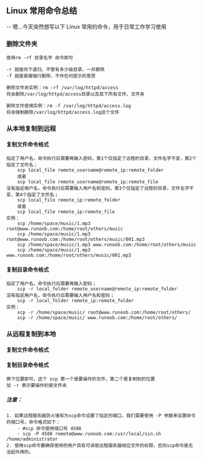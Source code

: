 ## Linux 常用命令总结
-- 嗯...今天突然想写以下 Linux 常用的命令，用于日常工作学习使用
### 删除文件夹
	使用rm -rf 目录名字 命令即可

	-r 就是向下递归，不管有多少级目录，一并删除
	-f 就是直接强行删除，不作任何提示的意思

	删除文件夹实例：rm -rf /var/log/httpd/access
	将会删除/var/log/httpd/access目录以及其下所有文件、文件夹

	删除文件使用实例：rm -f /var/log/httpd/access.log
	将会强制删除/var/log/httpd/access.log这个文件
### 从本地复制到远程
#### 复制文件命令格式
	指定了用户名，命令执行后需要再输入密码，第1个仅指定了远程的目录，文件名字不变，第2个指定了文件名；
		scp local_file remote_username@remote_ip:remote_folder
		或者
		scp local_file remote_username@remote_ip:remote_file
	没有指定用户名，命令执行后需要输入用户名和密码，第3个仅指定了远程的目录，文件名字不变，第4个指定了文件名；
		scp local_file remote_ip:remote_folder
		或者
		scp local_file remote_ip:remote_file
	实例：
		scp /home/space/music/1.mp3 root@www.runoob.com:/home/root/others/music
		scp /home/space/music/1.mp3 root@www.runoob.com:/home/root/others/music/001.mp3
		scp /home/space/music/1.mp3 www.runoob.com:/home/root/others/music
		scp /home/space/music/1.mp3 www.runoob.com:/home/root/others/music/001.mp3
#### 复制目录命令格式
	指定了用户名，命令执行后需要再输入密码；
		scp -r local_folder remote_username@remote_ip:remote_folder
	没有指定用户名，命令执行后需要输入用户名和密码；
		scp -r local_folder remote_ip:remote_folder
	实例：
		scp -r /home/space/music/ root@www.runoob.com:/home/root/others/
		scp -r /home/space/music/ www.runoob.com:/home/root/others/
### 从远程复制到本地
#### 复制文件命令格式
#### 复制目录命令格式
	换下位置即可，这个 scp 第一个是要操作的文件，第二个是复制到的位置
	加 -r 表示要操作的是文件夹
##### 注意：
	1. 如果远程服务器防火墙有为scp命令设置了指定的端口，我们需要使用 -P 参数来设置命令的端口号，命令格式如下：
		- #scp 命令使用端口号 4588
		- scp -P 4588 remote@www.runoob.com:/usr/local/sin.sh /home/administrator
	2. 使用scp命令要确保使用的用户具有可读取远程服务器相应文件的权限，否则scp命令是无法起作用的。